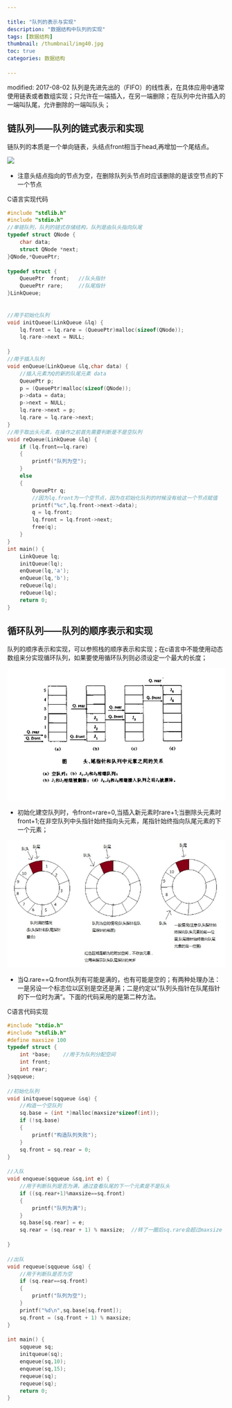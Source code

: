 ```yaml
---

title: "队列的表示与实现"
description: "数据结构中队列的实现"
tags: [数据结构]
thumbnail: /thumbnail/img40.jpg
toc: true
categories: 数据结构

---
```


modified: 2017-08-02
队列是先进先出的（FIFO）的线性表，在具体应用中通常使用链表或者数组实现；只允许在一端插入，在另一端删除；在队列中允许插入的一端叫队尾，允许删除的一端叫队头；
<!--more-->
## 链队列——队列的链式表示和实现

链队列的本质是一个单向链表，头结点front相当于head,再增加一个尾结点。

![](/public/img/DataStructure/20170802/002.gif)


* 注意头结点指向的节点为空，在删除队列头节点时应该删除的是该空节点的下一个节点


C语言实现代码

```c
#include "stdlib.h"
#include "stdio.h"
//单链队列，队列的链式存储结构，队列是由队头指向队尾
typedef struct QNode {
	char data;
	struct QNode *next;
}QNode,*QueuePtr;

typedef struct {
	QueuePtr  front;   //队头指针
	QueuePtr rare;     //队尾指针
}LinkQueue;


//用于初始化队列
void initQueue(LinkQueue &lq) {
	lq.front = lq.rare = (QueuePtr)malloc(sizeof(QNode));
	lq.rare->next = NULL;

}
//用于插入队列
void enQueue(LinkQueue &lq,char data) {
	//插入元素为Q的新的队尾元素 data
	QueuePtr p;
	p = (QueuePtr)malloc(sizeof(QNode));
	p->data = data;
	p->next = NULL;
	lq.rare->next = p;
	lq.rare = lq.rare->next;
}
//用于取出头元素，在操作之前首先需要判断是不是空队列
void reQueue(LinkQueue &lq) {
	if (lq.front==lq.rare)
	{
		printf("队列为空");
	}
	else
	{
		QueuePtr q;
        //因为lq.front为一个空节点，因为在初始化队列的时候没有给这一个节点赋值
		printf("%c",lq.front->next->data);  
		q = lq.front;
		lq.front = lq.front->next;
		free(q);
	}
}
int main() {
	LinkQueue lq;
	initQueue(lq);
	enQueue(lq,'a');
	enQueue(lq,'b');
	reQueue(lq);
	reQueue(lq);
	return 0;
}

```

## 循环队列——队列的顺序表示和实现

队列的顺序表示和实现，可以参照栈的顺序表示和实现；在c语言中不能使用动态数组来分实现循环队列，如果要使用循环队列则必须设定一个最大的长度；

![](/public/img/DataStructure/004.jpg)


* 初始化建空队列时，令front=rare=0,当插入新元素时rare+1;当删除头元素时front+1;在非空队列中头指针始终指向头元素，尾指针始终指向队尾元素的下一个元素；

![](/public/img/DataStructure/003.jpg)


* 当Q.rare==Q.front队列有可能是满的，也有可能是空的；有两种处理办法：一是另设一个标志位以区别是空还是满；二是约定以“队列头指针在队尾指针的下一位时为满”。下面的代码采用的是第二种方法。

C语言代码实现

```c
#include "stdio.h"
#include "stdlib.h"
#define maxsize 100
typedef struct {
	int *base;    //用于为队列分配空间
	int front;
	int rear;
}sqqueue;

//初始化队列
void initqueue(sqqueue &sq) {
	//构造一个空队列
	sq.base = (int *)malloc(maxsize*sizeof(int));
	if (!sq.base)
	{
		printf("构造队列失败");
	}
	sq.front = sq.rear = 0;
}

//入队
void enqueue(sqqueue &sq,int e) {
	//用于判断队列是否为满，通过查看队尾的下一个元素是不是队头
	if ((sq.rear+1)%maxsize==sq.front)
	{
		printf("队列为满");
	}
	sq.base[sq.rear] = e;
	sq.rear = (sq.rear + 1) % maxsize;  //转了一圈后sq.rare会超过maxsize

}

//出队
void requeue(sqqueue &sq) {
	//用于判断队是否为空
	if (sq.rear==sq.front)
	{
		printf("队列为空");
	}
	printf("%d\n",sq.base[sq.front]);
	sq.front = (sq.front + 1) % maxsize;
}

int main() {
	sqqueue sq;
	initqueue(sq);
	enqueue(sq,10);
	enqueue(sq,15);
	requeue(sq);
	requeue(sq);
	return 0;
}

```
